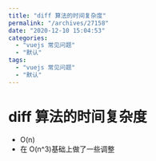 ```yaml
---
title: "diff 算法的时间复杂度"
permalink: "/archives/27158"
date: "2020-12-10 15:04:53"
categories: 
  - "vuejs 常见问题"
  - "默认"
tags: 
  - "vuejs 常见问题"
  - "默认"
---
```


# diff 算法的时间复杂度

- O(n)
- 在 O(n^3)基础上做了一些调整
